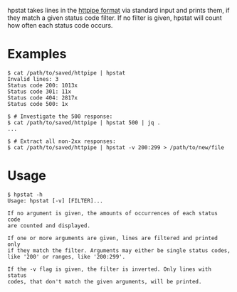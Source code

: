 hpstat takes lines in the [httpipe
format](https://github.com/codesoap/httpipe) via standard input and
prints them, if they match a given status code filter. If no filter is
given, hpstat will count how often each status code occurs.

# Examples
```console
$ cat /path/to/saved/httpipe | hpstat
Invalid lines: 3
Status code 200: 1013x
Status code 301: 11x
Status code 404: 2817x
Status code 500: 1x

$ # Investigate the 500 response:
$ cat /path/to/saved/httpipe | hpstat 500 | jq .
...

$ # Extract all non-2xx responses:
$ cat /path/to/saved/httpipe | hpstat -v 200:299 > /path/to/new/file
```

# Usage
```console
$ hpstat -h
Usage: hpstat [-v] [FILTER]...

If no argument is given, the amounts of occurrences of each status code
are counted and displayed.

If one or more arguments are given, lines are filtered and printed only
if they match the filter. Arguments may either be single status codes,
like '200' or ranges, like '200:299'.

If the -v flag is given, the filter is inverted. Only lines with status
codes, that don't match the given arguments, will be printed.
```

